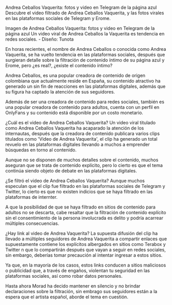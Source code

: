Andrea Ceballos Vaquerita: fotos y video en Telegram de la página azul
Descubre el video filtrado de Andrea Ceballos Vaquerita, y las fotos virales en las plataformas sociales de Telegram y Erome.

Imagen de Andrea Ceballos Vaquerita: fotos y video en Telegram de la página azul
Un video viral de Andrea Ceballos la Vaquerita es tendencia en redes sociales. - Diseño: Tunota

En horas recientes, el nombre de Andrea Ceballos o conocida como Andrea Vaquerita, se ha vuelto tendencia en las plataformas sociales, después que surgieran detalle sobre la filtración de contenido íntimo de su página azul y Erome, pero ¿es real?, ¿existe el contenido íntimo?

Andrea Ceballos, es una popular creadora de contenido de origen colombiana que actualmente reside en España, su contenido atractivo ha generado un sin fin de reacciones en las plataformas digitales, además que su figura ha captado la atención de sus seguidores.

Además de ser una creadora de contenido para redes sociales, también es una popular creadora de contenido para adultos, cuenta con un perfil en OnlyFans y su contenido está disponible por un costo monetario.


¿Cuál es el video de Andrea Ceballos Vaquerita?
Un video viral titulado como Andrea Ceballos Vaquerita ha acaparado la atención de los internautas, después que la creadora de contenido publicara varios clips titulados como 'Video de Andrea Vaquerita', el clip ha generado un total revuelo en las plataformas digitales llevando a muchos a emprender búsquedas en torno al contenido.

Aunque no se disponen de muchos detalles sobre el contenido, muchos aseguran que se trata de contenido explícito, pero lo cierto es que el tema continúa siendo objeto de debate en las plataformas digitales.


¿Se filtró el video de Andrea Ceballos Vaquerita?
Aunque muchos especulan que el clip fue filtrado en las plataformas sociales de Telegram y Twitter, lo cierto es que no existen indicios que se haya filtrado en las plataformas de internter.

A que la posibilidad de que se haya filtrado en sitios de contenido para adultos no se descarta, cabe resaltar que la filtración de contenido explícito sin el consentimiento de la persona involucrada es delito y podría acarrear múltiples consecuencias.

¿Hay link al video de Andrea Vaquerita?
La supuesta difusión del clip ha llevado a múltiples seguidores de Andrea Vaquerita a compartir enlaces que supuestamente contiene los explícitos albergados en sitios como Terabox y Twitter n que lo compartirán después que vayan a seguir en redes sociales, sin embargo, deberías tomar precaución al intentar ingresar a estos sitios.

Ya que, en la mayoría de los casos, estos links conducen a sitios maliciosos o publicidad que, a través de engaños, violentan tu seguridad en las plataformas sociales, así como robar datos personales.

Hasta ahora Morad ha decido mantener en silencio y no brindar declaraciones sobre la filtración, sin embrago sus seguidores están a la espera que el artista español, aborde el tema en cuestión.
